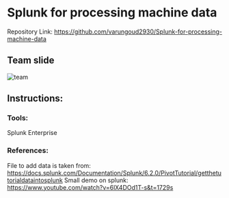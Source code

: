 # Splunk for processing machine data
Repository Link: https://github.com/varungoud2930/Splunk-for-processing-machine-data
## Team slide
![team](https://github.com/varungoud2930/Splunk-for-processing-machine-data-/blob/master/docs/collage.jpg)
## Instructions:
### Tools:
Splunk Enterprise
### References:
File to add data is taken from: https://docs.splunk.com/Documentation/Splunk/6.2.0/PivotTutorial/getthetutorialdataintosplunk
Small demo on splunk: https://www.youtube.com/watch?v=6lX4DOd1T-s&t=1729s
